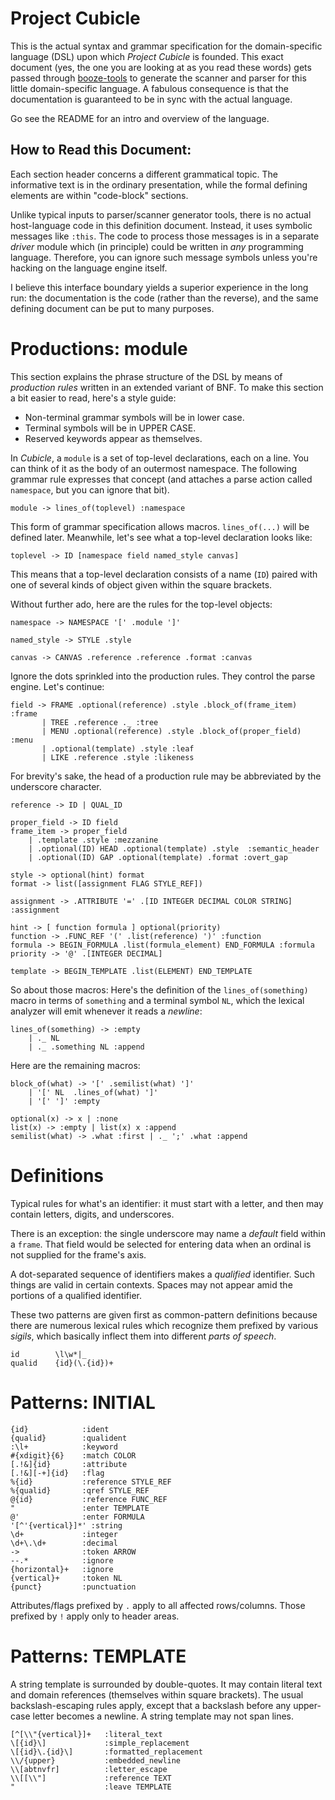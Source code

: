 # Project Cubicle
This is the actual syntax and grammar specification for the domain-specific language (DSL)
upon which *Project Cubicle* is founded. This exact document (yes, the one you are looking at
as you read these words) gets passed through [booze-tools](https://github.com/kjosib/booze-tools)
to generate the scanner and parser for this little domain-specific language. A fabulous consequence
is that the documentation is guaranteed to be in sync with the actual language.

Go see the README for an intro and overview of the language.

## How to Read this Document:
Each section header concerns a different grammatical topic. The
informative text is in the ordinary presentation, while the formal
defining elements are within "code-block" sections.

Unlike typical inputs to parser/scanner generator tools, there is
no actual host-language code in this definition document. Instead,
it uses symbolic messages like `:this`. The code to process
those messages is in a separate *driver* module which (in principle)
could be written in *any* programming language. Therefore,
you can ignore such message symbols unless you're hacking on the
language engine itself.

I believe this interface boundary yields a superior experience in
the long run: the documentation is the code (rather than the reverse),
and the same defining document can be put to many purposes.

# Productions: module
This section explains the phrase structure of the DSL by means of
*production rules* written in an extended variant of BNF.
To make this section a bit easier to read, here's a style guide:

* Non-terminal grammar symbols will be in lower case.
* Terminal symbols will be in UPPER CASE.
* Reserved keywords appear as themselves.

In *Cubicle*, a `module` is a set of top-level declarations, each on a line.
You can think of it as the body of an outermost namespace. The
following grammar rule expresses that concept (and attaches a
parse action called `namespace`, but you can ignore that bit).
```
module -> lines_of(toplevel) :namespace
```
This form of grammar specification allows macros. `lines_of(...)`
will be defined later. Meanwhile, let's see what a top-level declaration
looks like:
```
toplevel -> ID [namespace field named_style canvas]
```
This means that a top-level declaration consists of a name (`ID`)
paired with one of several kinds of object given within the square
brackets.

Without further ado, here are the rules for the top-level objects:
```
namespace -> NAMESPACE '[' .module ']' 

named_style -> STYLE .style

canvas -> CANVAS .reference .reference .format :canvas
```
Ignore the dots sprinkled into the production rules. They control the parse engine.
Let's continue:
```
field -> FRAME .optional(reference) .style .block_of(frame_item) :frame
       | TREE .reference ._ :tree
       | MENU .optional(reference) .style .block_of(proper_field) :menu
       | .optional(template) .style :leaf
       | LIKE .reference .style :likeness
```
For brevity's sake, the head of a production rule may be abbreviated by the underscore character.
```
reference -> ID | QUAL_ID

proper_field -> ID field
frame_item -> proper_field
    | .template .style :mezzanine
    | .optional(ID) HEAD .optional(template) .style  :semantic_header
    | .optional(ID) GAP .optional(template) .format :overt_gap

style -> optional(hint) format
format -> list([assignment FLAG STYLE_REF])

assignment -> .ATTRIBUTE '=' .[ID INTEGER DECIMAL COLOR STRING] :assignment

hint -> [ function formula ] optional(priority)
function -> .FUNC_REF '(' .list(reference) ')' :function
formula -> BEGIN_FORMULA .list(formula_element) END_FORMULA :formula
priority -> '@' .[INTEGER DECIMAL]

template -> BEGIN_TEMPLATE .list(ELEMENT) END_TEMPLATE

``` 
So about those macros: Here's the definition
of the `lines_of(something)` macro in terms of `something` and a terminal
symbol `NL`, which the lexical analyzer will emit whenever it reads a *newline*:
```
lines_of(something) -> :empty
    | ._ NL
    | ._ .something NL :append
```
Here are the remaining macros:
```
block_of(what) -> '[' .semilist(what) ']'
	| '[' NL  .lines_of(what) ']'
	| '[' ']' :empty

optional(x) -> x | :none
list(x) -> :empty | list(x) x :append
semilist(what) -> .what :first | ._ ';' .what :append
```

# Definitions
Typical rules for what's an identifier: it must start with a letter,
and then may contain letters, digits, and underscores.

There is an exception: the single underscore may name a *default*
field within a `frame`. That field would be selected for entering
data when an ordinal is not supplied for the frame's axis.

A dot-separated sequence of identifiers makes a *qualified* identifier.
Such things are valid in certain contexts. Spaces may not appear amid
the portions of a qualified identifier.

These two patterns are given first as common-pattern definitions because
there are numerous lexical rules which recognize them prefixed by
various *sigils*, which basically inflect them into different *parts
of speech*.
```
id        \l\w*|_
qualid    {id}(\.{id})+
```

# Patterns: INITIAL
```
{id}            :ident
{qualid}        :qualident
:\l+            :keyword
#{xdigit}{6}    :match COLOR
[.!&]{id}       :attribute
[.!&][-+]{id}   :flag
%{id}           :reference STYLE_REF
%{qualid}       :qref STYLE_REF
@{id}           :reference FUNC_REF
"               :enter TEMPLATE
@'              :enter FORMULA
'[^'{vertical}]*' :string 
\d+             :integer
\d+\.\d+        :decimal
->              :token ARROW
--.*            :ignore
{horizontal}+   :ignore
{vertical}+     :token NL
{punct}         :punctuation

```
Attributes/flags prefixed by `.` apply to all affected rows/columns. Those
prefixed by `!` apply only to header areas.

# Patterns: TEMPLATE
A string template is surrounded by double-quotes. It may contain literal text and
domain references (themselves within square brackets). The usual backslash-escaping
rules apply, except that a backslash before any upper-case letter becomes a newline.
A string template may not span lines.
```
[^[\\"{vertical}]+   :literal_text
\[{id}\]             :simple_replacement
\[{id}\.{id}\]       :formatted_replacement
\\/{upper}           :embedded_newline
\\[abtnvfr]          :letter_escape
\\[[\\"]             :reference TEXT
"                    :leave TEMPLATE
```
